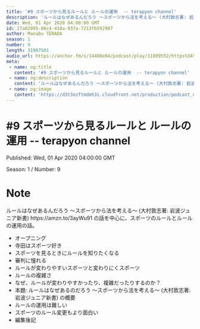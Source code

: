 ```yaml
---
title: '#9 スポーツから見るルールと ルールの運用  -- terapyon channel'
description: 'ルールはなぜあるんだろう 〜スポーツから法を考える〜 (大村敦志著: 岩波ジュニア新書) https://amzn.to/3ayWu91 の話を中心に、スポーツのルールとルールの運用の話。  オープニ'
date: Wed, 01 Apr 2020 04:00:00 GMT
id: 27a02095-86c4-418a-937a-7213fb592987
author: Manabu TERADA
season: 1
number: 9
length: 31987501
audio_url: https://anchor.fm/s/14480e04/podcast/play/11809552/https%3A%2F%2Fd3ctxlq1ktw2nl.cloudfront.net%2Fstaging%2F2020-03-31%2Fdba3b0e7c930feffe662f962d8ab4fac.m4a
meta:
 - name: og:title
   content: '#9 スポーツから見るルールと ルールの運用  -- terapyon channel'
 - name: og:description
   content: 'ルールはなぜあるんだろう 〜スポーツから法を考える〜 (大村敦志著: 岩波ジュニア新書) https://amzn.to/3ayWu91 の話を中心に、スポーツのルールとルールの運用の話。  オープニ'
 - name: og:image
   content: 'https://d3t3ozftmdmh3i.cloudfront.net/production/podcast_uploaded/3302665/3302665-1582446732992-f3e5401da36c1.jpg'
---
```

# #9 スポーツから見るルールと ルールの運用  -- terapyon channel

Published: Wed, 01 Apr 2020 04:00:00 GMT

Season: 1 / Number: 9

# Note

<p>ルールはなぜあるんだろう 〜スポーツから法を考える〜 (大村敦志著: 岩波ジュニア新書) https://amzn.to/3ayWu91 の話を中心に、スポーツのルールとルールの運用の話。</p>
<ul>
 <li>オープニング</li>
 <li>寺田はスポーツ好き</li>
  <li>スポーツを見るときにルールを知りたくなる</li>
  <li>審判に憧れる</li>
  <li>ルールが変わりやすいスポーツと変わりにくスポーツ</li>
  <li>ルールの複雑さ</li>
  <li>なぜ、ルールが変わりやすかったり、複雑だったりするのか？</li>
  <li>本題: ルールはなぜあるのだろう 〜スポーツから法を考える〜 (大村敦志著: 岩波ジュニア新書) の概要</li>
  <li>ルールの運用は難しい</li>
  <li>スポーツのルール変更もより面白い</li>
  <li>編集後記</li>
</ul>



<a-player 
:options="{
  audio: [
    {
        name: '#9 スポーツから見るルールと ルールの運用  -- terapyon channel',
        artist: 'terapyon',
        url: 'https://anchor.fm/s/14480e04/podcast/play/11809552/https%3A%2F%2Fd3ctxlq1ktw2nl.cloudfront.net%2Fstaging%2F2020-03-31%2Fdba3b0e7c930feffe662f962d8ab4fac.m4a',
        cover: 'https://d3t3ozftmdmh3i.cloudfront.net/production/podcast_uploaded/3302665/3302665-1582446732992-f3e5401da36c1.jpg'
    }
    ]
}"
/>


